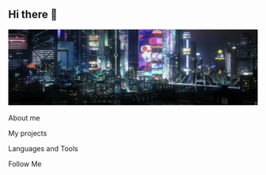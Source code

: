 ## Hi there 👋

![Header](https://github.com/makarov-vadim/makarov-vadim/blob/main/assets/header.png)

About me

My projects

Languages and Tools

Follow Me

